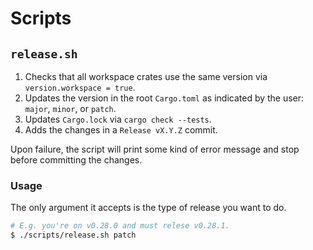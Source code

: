 # Scripts

## `release.sh`

1. Checks that all workspace crates use the same version via `version.workspace = true`.
2. Updates the version in the root `Cargo.toml` as indicated by the user: `major`, `minor`, or `patch`.
3. Updates `Cargo.lock` via `cargo check --tests`.
4. Adds the changes in a `Release vX.Y.Z` commit.

Upon failure, the script will print some kind of error message and stop before committing the changes.

### Usage

The only argument it accepts is the type of release you want to do.

```bash
# E.g. you're on v0.28.0 and must relese v0.28.1.
$ ./scripts/release.sh patch
```
